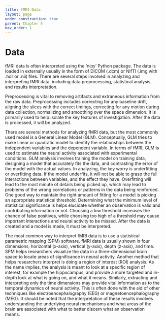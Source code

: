 ```yaml
---
title: fMRI Data
layout: page
under_construction: true
parent: Chapter 4
nav_order: 1
---
```


# Data
fMRI data is often interpreted using the ‘nipy’ Python package. The data is loaded in externally usually in the form of DICOM (.dcm) or NIfTI (.img with .hdr or .nii) files. There are several steps involved in analyzing and interpreting fMRI data, including data preprocessing, statistical analysis, and results interpretation.

Preprocessing is vital to removing artifacts and extraneous information from the raw data. Preprocessing includes correcting for any baseline drift, aligning the slices with the correct timings, correcting for any motion during data collection, normalizing and smoothing over the space dimension. It is primarily used to help isolate the key features of investigation. After the data is processed, it will be analyzed.

There are several methods for analyzing fMRI data, but the most commonly used model is a General Linear Model (GLM). Conceptually, GLM tries to make linear or quadratic model to identify the relationships between the independent variables and the dependent variable. In terms of fMRI, GLM is used to estimate the neural activity associated with experimental conditions. GLM analysis involves training the model on training data, designing a model that accurately fits the data, and contrasting the error of the model with the actual values. In analyzing, the key worry is underfitting or overfitting data. If the model underfits, it will not be able to grasp the full interactions between variables, and the effect they have. Overfitting will lead to the most minute of details being picked up, which may lead to problems of the wrong correlations or patterns in the data being reinforced. One good way to maintain the right amount of fitting for a model is picking an appropriate statistical threshold. Determining what the minimum level of statistical significance is helps elucidate whether an observation is valid and contributing information or not. Choosing a low threshold increases the chance of false positives, while choosing too high of a threshold may cause important interactions and neural activity to be missed. After the data is created and a model is made, it must be interpreted.

The most common way to interpret fMRI data is to use a statistical parametric mapping (SPM) software. fMRI data is usually shown in four dimensions; horizontal (x-axis), vertical (y-axis), depth (z-axis), and time. SPM helps researchers visualize the data in a three-dimensional brain space to locate areas of significance in neural activity. Another method that helps researchers interpret is doing a region of interest (ROI) analysis. As the name implies, the analysis is meant to look at a specific region of interest, for example the hippocampus, and provide a more targeted and in-depth look at what is going on, and what it means. Similarly, extracting and interpreting only the time dimensions may provide vital information as to the temporal dynamics of neural activity. This is often done with the aid of other techniques like electroencephalography (EEG) or magnetoencephalography (MEG). It should be noted that the interpretation of these results involves understanding the underlying neural mechanisms and what areas of the brain are associated with what to better discern what an observation means.